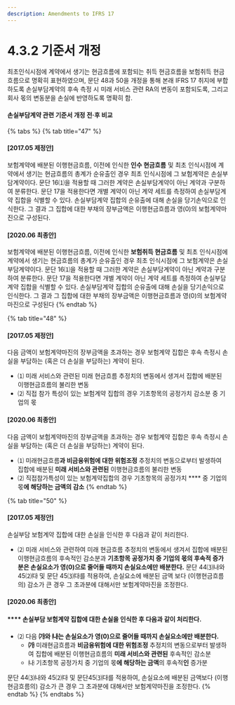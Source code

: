 ```yaml
---
description: Amendments to IFRS 17
---
```


# 4.3.2 기준서 개정

최초인식시점에 계약에서 생기는 현금흐름에 포함되는 취득 현금흐름을 보험취득 현금흐름으로 명확히 표현하였으며, 문단 48과 50을 개정을 통해 본래 IFRS 17 취지에 부합하도록 손실부담계약의 후속 측정 시 미래 서비스 관련 RA의 변동이 포함되도록, 그리고 회사 몫의 변동분을 손실에 반영하도록 명확히 함.&#x20;

#### 손실부담계약 관련 기준서 개정 전·후 비교

{% tabs %}
{% tab title="47" %}
#### **\[2017.05 제정안]**&#x20;

보험계약에 배분된 이행현금흐름, 이전에 인식한 **인수 현금흐름** 및 최초 인식시점에 계약에서 생기는 현금흐름의 총계가 순유출인 경우 최초 인식시점에 그 보험계약은 손실부담계약이다. 문단 16⑴을 적용할 때 그러한 계약은 손실부담계약이 아닌 계약과 구분하여 분류한다. 문단 17을 적용한다면 개별 계약이 아닌 계약 세트를 측정하여 손실부담계약 집합을 식별할 수 있다. 손실부담계약 집합의 순유출에 대해 손실을 당기손익으로 인식한다. 그 결과 그 집합에 대한 부채의 장부금액은 이행현금흐름과 영(0)의 보험계약마진으로 구성된다.



#### **\[2020.06 최종안]** &#x20;

보험계약에 배분된 이행현금흐름, 이전에 인식한 **보험취득 현금흐름** 및 최초 인식시점에 계약에서 생기는 현금흐름의 총계가 순유출인 경우 최초 인식시점에 그 보험계약은 손실부담계약이다. 문단 16⑴을 적용할 때 그러한 계약은 손실부담계약이 아닌 계약과 구분하여 분류한다. 문단 17을 적용한다면 개별 계약이 아닌 계약 세트를 측정하여 손실부담계약 집합을 식별할 수 있다. 손실부담계약 집합의 순유출에 대해 손실을 당기손익으로 인식한다. 그 결과 그 집합에 대한 부채의 장부금액은 이행현금흐름과 영(0)의 보험계약마진으로 구성된다
{% endtab %}

{% tab title="48" %}
#### **\[2017.05 제정안]**&#x20;

다음 금액이 보험계약마진의 장부금액을 초과하는 경우 보험계약 집합은 후속 측정시 손실을 부담하는 (혹은 더 손실을 부담하는) 계약이 된다.

* ⑴ 미래 서비스와 관련된 미래 현금흐름 추정치의 변동에서 생겨서 집합에 배분된 이행현금흐름의 불리한 변동
* ⑵ 직접 참가 특성이 있는 보험계약 집합의 경우 기초항목의 공정가치 감소분 중 기업의 몫



#### &#xD;**\[2020.06 최종안]**&#x20;

다음 금액이 보험계약마진의 장부금액을 초과하는 경우 보험계약 집합은 후속 측정시 손실을 부담하는 (혹은 더 손실을 부담하는) 계약이 된다.

* ⑴  미래현금흐름**과 비금융위험에 대한 위험조정** 추정치의 변동으로부터 발생하여 집합에 배분된 **미래 서비스와 관련된** 이행현금흐름의 불리한 변동
* ⑵ 직접참가특성이 있는 보험계약집합의 경우 기초항목의 공정가치 **** 중 기업의 몫**에 해당하는 금액의 감소**
{% endtab %}

{% tab title="50" %}
#### **\[2017.05 제정안]**

손실부담 보험계약 집합에 대한 손실을 인식한 후 다음과 같이 처리한다.

* ⑵ 미래 서비스와 관련하여 미래 현금흐름 추정치의 변동에서 생겨서 집합에 배분된 이행현금흐름의 후속적인 감소분과 **기초항목 공정가치 중 기업의 몫의 후속적 증가분은 손실요소가 영(0)으로 줄어들 때까지 손실요소에만 배분한다.** 문단 44⑶㈏와 45⑵㈐ 및 문단 45⑶㈐를 적용하여, 손실요소에 배분된 금액 보다 (이행현금흐름의) 감소가 큰 경우 그 초과분에 대해서만 보험계약마진을 조정한다.



#### **\[2020.06 최종안]**&#x20;

#### &#x20;**** 손실부담 보험계약 집합에 대한 손실을 인식한 후 다음과 같이 처리한다.&#xD;

* ⑵ 다음 **㈎와 ㈏는 손실요소가 영(0)으로 줄어들 때까지 손실요소에만 배분한다.**
  * **㈎** 미래현금흐름과 **비금융위험에 대한 위험조정** 추정치의 변동으로부터 발생하여 집합에 배분된 이행현금흐름의 **미래 서비스와 관련된** 후속적인 감소분&#x20;
  * ㈏ 기초항목 공정가치 중 기업의 몫**에 해당하는 금액**의 후속적**인** 증가분

문단 44⑶㈏와 45⑵㈐ 및 문단45⑶㈐를 적용하여, 손실요소에 배분된 금액보다 (이행현금흐름의) 감소가 큰 경우 그 초과분에 대해서만 보험계약마진을 조정한다.
{% endtab %}
{% endtabs %}

